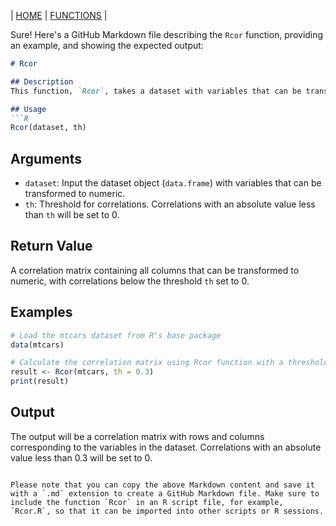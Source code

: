 | [HOME](https://github.com/Rrtk2/RRtest)  |  [FUNCTIONS](https://github.com/Rrtk2/RRtest/blob/master/docs/Functions/FunctionsOverview.md)  | 

Sure! Here's a GitHub Markdown file describing the `Rcor` function, providing an example, and showing the expected output:

```markdown
# Rcor

## Description
This function, `Rcor`, takes a dataset with variables that can be transformed to numeric (not character) and computes the correlation matrix. It then applies a threshold (`th`) to shrink correlations below the cutoff to 0.

## Usage
```R
Rcor(dataset, th)
```

## Arguments
- `dataset`: Input the dataset object (`data.frame`) with variables that can be transformed to numeric.
- `th`: Threshold for correlations. Correlations with an absolute value less than `th` will be set to 0.

## Return Value
A correlation matrix containing all columns that can be transformed to numeric, with correlations below the threshold `th` set to 0.

## Examples
```R
# Load the mtcars dataset from R's base package
data(mtcars)

# Calculate the correlation matrix using Rcor function with a threshold of 0.3
result <- Rcor(mtcars, th = 0.3)
print(result)
```

## Output
The output will be a correlation matrix with rows and columns corresponding to the variables in the dataset. Correlations with an absolute value less than 0.3 will be set to 0.
```

Please note that you can copy the above Markdown content and save it with a `.md` extension to create a GitHub Markdown file. Make sure to include the function `Rcor` in an R script file, for example, `Rcor.R`, so that it can be imported into other scripts or R sessions.